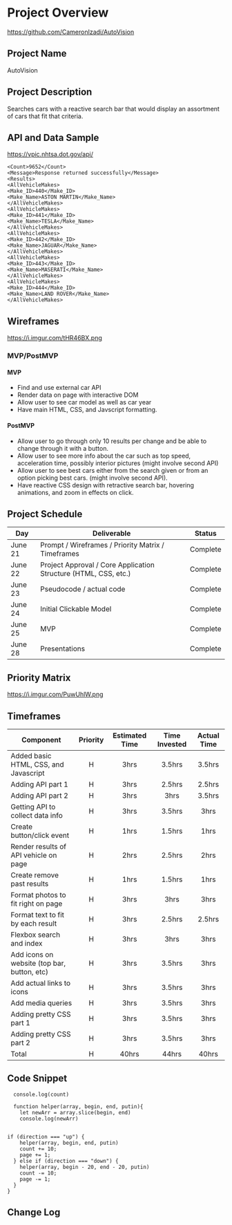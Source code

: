 
# Project Overview
https://github.com/CameronIzadi/AutoVision
## Project Name

AutoVision 

## Project Description

Searches cars with a reactive search bar that would display an assortment of cars that fit that criteria. 

## API and Data Sample

https://vpic.nhtsa.dot.gov/api/

``` <Response xmlns:xsi="http://www.w3.org/2001/XMLSchema-instance" xmlns:xsd="http://www.w3.org/2001/XMLSchema">
<Count>9652</Count>
<Message>Response returned successfully</Message>
<Results>
<AllVehicleMakes>
<Make_ID>440</Make_ID>
<Make_Name>ASTON MARTIN</Make_Name>
</AllVehicleMakes>
<AllVehicleMakes>
<Make_ID>441</Make_ID>
<Make_Name>TESLA</Make_Name>
</AllVehicleMakes>
<AllVehicleMakes>
<Make_ID>442</Make_ID>
<Make_Name>JAGUAR</Make_Name>
</AllVehicleMakes>
<AllVehicleMakes>
<Make_ID>443</Make_ID>
<Make_Name>MASERATI</Make_Name>
</AllVehicleMakes>
<AllVehicleMakes>
<Make_ID>444</Make_ID>
<Make_Name>LAND ROVER</Make_Name>
</AllVehicleMakes>
```

## Wireframes

https://i.imgur.com/tHR46BX.png

### MVP/PostMVP

#### MVP 
- Find and use external car API
- Render data on page with interactive DOM
- Allow user to see car model as well as car year
- Have main HTML, CSS, and Javscript formatting.

#### PostMVP  
- Allow user to go through only 10 results per change and be able to change through it with a button.
- Allow user to see more info about the car such as top speed, acceleration time, possibly interior pictures (might involve second API)
- Allow user to see best cars either from the search given or from an option picking best cars. (might involve second API).
- Have reactive CSS design with retractive search bar, hovering animations, and zoom in effects on click.

## Project Schedule

|  Day | Deliverable | Status
|---|---| ---|
|June 21| Prompt / Wireframes / Priority Matrix / Timeframes | Complete
|June 22| Project Approval / Core Application Structure (HTML, CSS, etc.) | Complete
|June 23| Pseudocode / actual code | Complete
|June 24| Initial Clickable Model  | Complete
|June 25| MVP | Complete
|June 28| Presentations | Complete

## Priority Matrix

https://i.imgur.com/PuwUhlW.png

## Timeframes

| Component | Priority | Estimated Time | Time Invested | Actual Time |
| --- | :---: |  :---: | :---: | :---: |
| Added basic HTML, CSS, and Javascript | H | 3hrs| 3.5hrs | 3.5hrs |
| Adding API part 1 | H | 3hrs| 2.5hrs | 2.5hrs |
| Adding API part 2 | H | 3hrs| 3hrs | 3.5hrs |
| Getting API to collect data info | H | 3hrs| 3.5hrs | 3hrs |
| Create button/click event | H | 1hrs| 1.5hrs | 1hrs |
| Render results of API vehicle on page | H | 2hrs| 2.5hrs | 2hrs |
| Create remove past results | H | 1hrs| 1.5hrs | 1hrs |
| Format photos to fit right on page | H | 3hrs| 3hrs | 3hrs |
| Format text to fit by each result | H | 3hrs| 2.5hrs | 2.5hrs |
| Flexbox search and index | H | 3hrs| 3hrs | 3hrs |
| Add icons on website (top bar, button, etc) | H | 3hrs| 3.5hrs | 3hrs |
| Add actual links to icons | H | 3hrs| 3.5hrs | 3hrs |
| Add media queries | H | 3hrs| 3.5hrs | 3hrs | 
| Adding pretty CSS part 1  | H | 3hrs| 3.5hrs | 3hrs |
| Adding pretty CSS part 2 | H | 3hrs| 3.5hrs | 3hrs |
| Total | H | 40hrs| 44hrs | 40hrs |

## Code Snippet


``` function countSplice(array, begin, end, page, putin, direction) {
  console.log(count)

  function helper(array, begin, end, putin){
    let newArr = array.slice(begin, end)
    console.log(newArr)
    
    
if (direction === "up") {
    helper(array, begin, end, putin)
    count += 10;
    page += 1;
  } else if (direction === "down") {
    helper(array, begin - 20, end - 20, putin)
    count -= 10;
    page -= 1;
  }
}
```
## Change Log